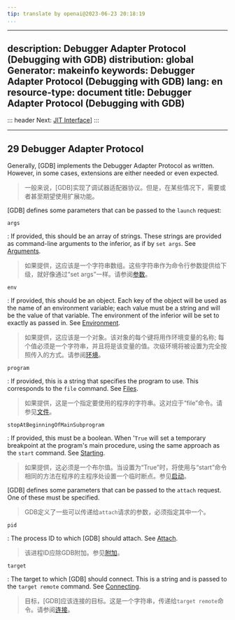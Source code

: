 ```yaml
---
tip: translate by openai@2023-06-23 20:18:19
...
```

---
description: Debugger Adapter Protocol (Debugging with GDB)
distribution: global
Generator: makeinfo
keywords: Debugger Adapter Protocol (Debugging with GDB)
lang: en
resource-type: document
title: Debugger Adapter Protocol (Debugging with GDB)
---
::: header
Next: [JIT Interface](JIT-Interface.html#JIT-Interface)]
:::

---

## 29 Debugger Adapter Protocol


Generally, [GDB] implements the Debugger Adapter Protocol as written. However, in some cases, extensions are either needed or even expected.

> 一般来说，[GDB]实现了调试器适配器协议。但是，在某些情况下，需要或者甚至期望使用扩展功能。

[GDB] defines some parameters that can be passed to the `launch` request:

`args`


:   If provided, this should be an array of strings. These strings are provided as command-line arguments to the inferior, as if by `set args`. See [Arguments](Arguments.html#Arguments).

> 如果提供，这应该是一个字符串数组。这些字符串作为命令行参数提供给下级，就好像通过“set args”一样。请参阅[参数](Arguments.html#Arguments)。

`env`


:   If provided, this should be an object. Each key of the object will be used as the name of an environment variable; each value must be a string and will be the value of that variable. The environment of the inferior will be set to exactly as passed in. See [Environment](Environment.html#Environment).

> 如果提供，这应该是一个对象。该对象的每个键将用作环境变量的名称; 每个值必须是一个字符串，并且将是该变量的值。次级环境将被设置为完全按照传入的方式。请参阅[环境](Environment.html#Environment)。

`program`


:   If provided, this is a string that specifies the program to use. This corresponds to the `file` command. See [Files](Files.html#Files).

> 如果提供，这是一个指定要使用的程序的字符串。这对应于“file”命令。请参见[文件](Files.html#Files)。

`stopAtBeginningOfMainSubprogram`


:   If provided, this must be a boolean. When '`True` will set a temporary breakpoint at the program's main procedure, using the same approach as the `start` command. See [Starting](Starting.html#Starting).

> 如果提供，这必须是一个布尔值。当设置为“True”时，将使用与“start”命令相同的方法在程序的主程序处设置一个临时断点。参见[启动](Starting.html#Starting)。


[GDB] defines some parameters that can be passed to the `attach` request. One of these must be specified.

> GDB定义了一些可以传递给`attach`请求的参数，必须指定其中一个。

`pid`


:   The process ID to which [GDB] should attach. See [Attach](Attach.html#Attach).

> 该进程ID应除GDB附加。参见[附加](Attach.html#Attach)。

`target`


:   The target to which [GDB] should connect. This is a string and is passed to the `target remote` command. See [Connecting](Connecting.html#Connecting).

> 目标，[GDB]应该连接的目标。这是一个字符串，传递给`target remote`命令。请参阅[连接](Connecting.html#Connecting)。
